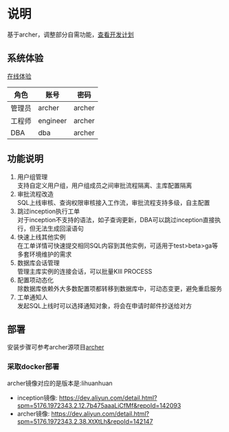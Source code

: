 # 说明
基于archer，调整部分自需功能，[查看开发计划](https://github.com/hhyo/archer/projects/1)  

## 系统体验
[在线体验](http://52.221.195.102) 
  
|  角色 | 账号 | 密码 |
| --- | --- | --- |
|  管理员| archer | archer |
|  工程师| engineer | archer |
|  DBA| dba | archer |

## 功能说明
1. 用户组管理  
   支持自定义用户组，用户组成员之间审批流程隔离、主库配置隔离
2. 审批流程改造  
   SQL上线审核、查询权限审核接入工作流，审批流程支持多级，自主配置
3. 跳过inception执行工单  
   对于inception不支持的语法，如子查询更新，DBA可以跳过inception直接执行，但无法生成回滚语句  
4. 快速上线其他实例  
   在工单详情可快速提交相同SQL内容到其他实例，可适用于test>beta>ga等多套环境维护的需求
5. 数据库会话管理  
   管理主库实例的连接会话，可以批量KIll PROCESS
5. 配置项动态化  
   除数据库依赖外大多数配置项都转移到数据库中，可动态变更，避免重启服务  
6. 工单通知人  
   发起SQL上线时可以选择通知对象，将会在申请时邮件抄送给对方

## 部署
安装步骤可参考archer源项目[archer](https://github.com/hhyo/archer/tree/github)
### 采取docker部署
archer镜像对应的是版本是:lihuanhuan
* inception镜像: https://dev.aliyun.com/detail.html?spm=5176.1972343.2.12.7b475aaaLiCfMf&repoId=142093
* archer镜像: https://dev.aliyun.com/detail.html?spm=5176.1972343.2.38.XtXtLh&repoId=142147    

